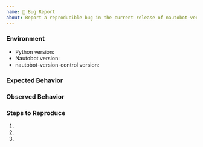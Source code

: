```yaml
---
name: 🐛 Bug Report
about: Report a reproducible bug in the current release of nautobot-version-control
---
```


### Environment
* Python version:  <!-- Example: 3.11.4 -->
* Nautobot version:  <!-- Example: 1.5.3 -->
* nautobot-version-control version:  <!-- Example: 0.1.0 -->

<!-- What did you expect to happen? -->
### Expected Behavior


<!-- What happened instead? -->
### Observed Behavior

<!--
    Describe in detail the exact steps that someone else can take to reproduce
    this bug using the current release.
-->
### Steps to Reproduce
1.
2.
3.
